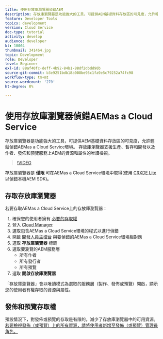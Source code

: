 ```yaml
---
title: 使用存放庫瀏覽器偵錯AEM
description: 存放庫瀏覽器是功能強大的工具，可提供AEM基礎資料存放區的可見度，允許輕鬆偵錯AEMas a Cloud Service環境。
feature: Developer Tools
topics: development
version: Cloud Service
doc-type: tutorial
activity: develop
audience: developer
kt: 10004
thumbnail: 341464.jpg
topic: Development
role: Developer
level: Beginner
exl-id: 88af40fc-deff-4b92-84b1-88df2dbdd90b
source-git-commit: b3e9251bdb18a008be95c1fa9e5c79252a74fc98
workflow-type: tm+mt
source-wordcount: '270'
ht-degree: 0%

---
```


# 使用存放庫瀏覽器偵錯AEMas a Cloud Service

存放庫瀏覽器是功能強大的工具，可提供AEM基礎資料存放區的可見度，允許輕鬆偵錯AEMas a Cloud Service環境。 存放庫瀏覽器支援生產、暫存和開發以及作者、發佈和預覽服務上AEM的資源和屬性的唯讀檢視。

>[!VIDEO](https://video.tv.adobe.com/v/341464?quality=12&learn=on)

存放庫瀏覽器是 __僅限__ 可在AEMas a Cloud Service環境中取得(使用 [CRXDE Lite](../aem-sdk-local-quickstart/other-tools.md#crxde-lite) 以偵錯本機AEM SDK)。

## 存取存放庫瀏覽器

若要存取AEMas a Cloud Service上的存放庫瀏覽器：

1. 確保您的使用者擁有 [必要的存取權](https://experienceleague.adobe.com/docs/experience-manager-cloud-service/content/implementing/developer-tools/repository-browser.html#access-prerequisites)
1. 登入 [Cloud Manager](https://my.cloudmanager.adobe.com)
1. 選取包含AEMas a Cloud Service環境的程式以進行偵錯
1. 開啟 [開發人員主控台](./developer-console.md) 與要偵錯的AEMas a Cloud Service環境相對應
1. 選取 __存放庫瀏覽器__ 標籤
1. 選取要瀏覽的AEM服務層
   + 所有作者
   + 所有發行者
   + 所有預覽
1. 選取 __開啟存放庫瀏覽器__

「存放庫瀏覽器」會以唯讀模式為選取的服務層（製作、發佈或預覽）開啟，顯示您的使用者有權存取的資源與屬性。

## 發佈和預覽存取權

預設情況下，對發佈或預覽的存取是有限的，減少了存放庫瀏覽器中的可用資源。 [若要檢視發佈（或預覽）上的所有資源，請將使用者新增至發佈（或預覽）管理員角色。](https://experienceleague.adobe.com/docs/experience-manager-cloud-service/content/implementing/developer-tools/repository-browser.html#navigate-the-hierarchy)
